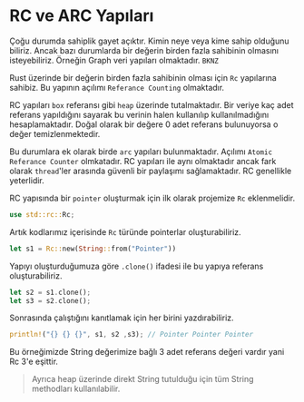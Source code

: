 # RC ve ARC Yapıları 

Çoğu durumda sahiplik gayet açıktır. Kimin neye veya kime sahip olduğunu biliriz. Ancak bazı durumlarda bir değerin birden fazla sahibinin olmasını isteyebiliriz. Örneğin Graph veri yapıları olmaktadır. `BKNZ`

Rust üzerinde bir değerin birden fazla sahibinin olması için `Rc` yapılarına sahibiz. Bu yapının açılımı `Referance Counting` olmaktadır. 

RC yapıları `box` referansı gibi `heap` üzerinde tutalmaktadır. Bir veriye kaç adet referans yapıldığını sayarak bu verinin halen kullanılıp kullanılmadığını hesaplamaktadır. Doğal olarak bir değere 0 adet referans bulunuyorsa o değer temizlenmektedir. 

Bu durumlara ek olarak birde `arc` yapıları bulunmaktadır. Açılımı `Atomic Referance Counter` olmkatadır. RC yapıları ile aynı olmaktadır ancak fark olarak `thread`'ler arasında güvenli bir paylaşımı sağlamaktadır. RC genellikle yeterlidir.

RC yapısında bir `pointer` oluşturmak için ilk olarak projemize `Rc` eklenmelidir.

```Rust
use std::rc::Rc;
```

Artık kodlarımız içerisinde `Rc` türünde pointerlar oluşturabiliriz.

```Rust
let s1 = Rc::new(String::from("Pointer"))
```

Yapıyı oluşturduğumuza göre `.clone()` ifadesi ile bu yapıya referans oluşturabiliriz.

```Rust
let s2 = s1.clone();
let s3 = s2.clone();
```

Sonrasında çalıştığını kanıtlamak için her birini yazdırabiliriz.

```Rust
println!("{} {} {}", s1, s2 ,s3); // Pointer Pointer Pointer
```

Bu örneğimizde String değerimize bağlı 3 adet referans değeri vardır yani Rc 3'e eşittir.

> Ayrıca heap üzerinde direkt String tutulduğu için tüm String methodları kullanılabilir.
